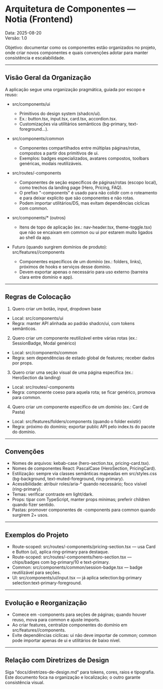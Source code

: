 # Arquitetura de Componentes — Notia (Frontend)

Data: 2025-08-20  
Versão: 1.0

Objetivo: documentar como os componentes estão organizados no projeto, onde criar novos componentes e quais convenções adotar para manter consistência e escalabilidade.

---

## Visão Geral da Organização

A aplicação segue uma organização pragmática, guiada por escopo e reuso:

- src/components/ui
  - Primitivos do design system (shadcn/ui).
  - Ex.: button.tsx, input.tsx, card.tsx, accordion.tsx.
  - Customizações via utilitários semânticos (bg-primary, text-foreground...).

- src/components/common
  - Componentes compartilhados entre múltiplas páginas/rotas, compostos a partir dos primitivos de ui.
  - Exemplos: badges especializados, avatares compostos, toolbars genéricas, modais reutilizáveis.

- src/routes/-components
  - Componentes de seção específicos de páginas/rotas (escopo local), como trechos da landing page (Hero, Pricing, FAQ).
  - O prefixo "-components" é usado para não colidir com o roteamento e para deixar explícito que são componentes e não rotas.
  - Podem importar utilitários/DS, mas evitam dependências cíclicas com common.

- src/components/\* (outros)
  - Itens de topo de aplicação (ex.: nav-header.tsx, theme-toggle.tsx) que não se encaixam em common ou ui por estarem muito ligados ao shell da app.

- Futuro (quando surgirem domínios de produto): src/features/<dominio>/components
  - Componentes específicos de um domínio (ex.: folders, links), próximos de hooks e serviços desse domínio.
  - Devem exportar apenas o necessário para uso externo (barreira clara entre domínio e app).

---

## Regras de Colocação

1. Quero criar um botão, input, dropdown base

- Local: src/components/ui
- Regra: manter API alinhada ao padrão shadcn/ui, com tokens semânticos.

2. Quero criar um componente reutilizável entre várias rotas (ex.: SessionBadge, Modal genérico)

- Local: src/components/common
- Regra: sem dependências de estado global de features; receber dados por props.

3. Quero criar uma seção visual de uma página específica (ex.: HeroSection da landing)

- Local: src/routes/-components
- Regra: componente coeso para aquela rota; se ficar genérico, promova para common.

4. Quero criar um componente específico de um domínio (ex.: Card de Pasta)

- Local: src/features/folders/components (quando o folder existir)
- Regra: próximo do domínio; exportar public API pelo index.ts do pacote do domínio.

---

## Convenções

- Nomes de arquivos: kebab-case (hero-section.tsx, pricing-card.tsx).
- Nomes de componentes React: PascalCase (HeroSection, PricingCard).
- Estilização: sempre via classes semânticas mapeadas em src/styles.css (bg-background, text-muted-foreground, ring-primary).
- Acessibilidade: atribuir roles/aria-\* quando necessário; foco visível (ring-primary).
- Temas: verificar contraste em light/dark.
- Props: tipar com TypeScript, manter props mínimas; preferir children quando fizer sentido.
- Pastas: promover componentes de -components para common quando surgirem 2+ usos.

---

## Exemplos do Projeto

- Route-scoped: src/routes/-components/pricing-section.tsx — usa Card e Button (ui), aplica ring-primary para destaque.
- Route-scoped: src/routes/-components/hero-section.tsx — chips/badges com bg-primary/10 e text-primary.
- Common: src/components/common/session-badge.tsx — badge reutilizável para seções.
- UI: src/components/ui/input.tsx — já aplica selection:bg-primary selection:text-primary-foreground.

---

## Evolução e Reorganização

- Comece em -components para seções de páginas; quando houver reuso, mova para common e ajuste imports.
- Ao criar features, centralize componentes do domínio em src/features/<dominio>/components.
- Evite dependências cíclicas: ui não deve importar de common; common pode importar apenas de ui e utilitários de baixo nível.

---

## Relação com Diretrizes de Design

Siga "docs/diretrizes-de-design.md" para tokens, cores, raios e tipografia.  
Este documento foca na organização e localização; o outro garante consistência visual.

